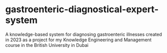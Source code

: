 # gastroenteric-diagnostical-expert-system
A knowledge-based system for diagnosing gastroenteric illnesses created in 2023 as a project for my Knowledge Engineering and Management course in the British University in Dubai

